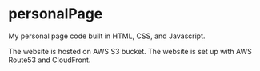 # personalPage
My personal page code built in HTML, CSS, and Javascript.

The website is hosted on AWS S3 bucket. The website is set up with AWS Route53 and CloudFront. 
